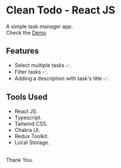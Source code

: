 # Clean Todo - React JS

A simple task manager app.<br/>
Check the [Demo](https://clean-to-do.netlify.app/)

## Features

- Select multiple tasks ✅.
- Filter tasks ✅.
- Adding a description with task's title ✅.

## Tools Used

- React JS.
- Typescript.
- Tailwind CSS.
- Chakra UI.
- Redux Toolkit.
- Local Storage.
  <br/>
  <br/>

Thank You.
